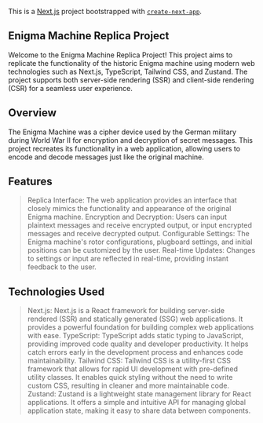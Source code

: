 This is a [Next.js](https://nextjs.org/) project bootstrapped with [`create-next-app`](https://github.com/vercel/next.js/tree/canary/packages/create-next-app).

## Enigma Machine Replica Project

Welcome to the Enigma Machine Replica Project! This project aims to replicate the functionality of the historic Enigma machine using modern web technologies such as Next.js, TypeScript, Tailwind CSS, and Zustand. The project supports both server-side rendering (SSR) and client-side rendering (CSR) for a seamless user experience.

## Overview

The Enigma Machine was a cipher device used by the German military during World War II for encryption and decryption of secret messages. This project recreates its functionality in a web application, allowing users to encode and decode messages just like the original machine.

## Features

> Replica Interface: The web application provides an interface that closely mimics the functionality and appearance of the original Enigma machine.
> Encryption and Decryption: Users can input plaintext messages and receive encrypted output, or input encrypted messages and receive decrypted output.
> Configurable Settings: The Enigma machine's rotor configurations, plugboard settings, and initial positions can be customized by the user.
> Real-time Updates: Changes to settings or input are reflected in real-time, providing instant feedback to the user.

## Technologies Used

> Next.js: Next.js is a React framework for building server-side rendered (SSR) and statically generated (SSG) web applications. It provides a powerful foundation for building complex web applications with ease.
> TypeScript: TypeScript adds static typing to JavaScript, providing improved code quality and developer productivity. It helps catch errors early in the development process and enhances code maintainability.
> Tailwind CSS: Tailwind CSS is a utility-first CSS framework that allows for rapid UI development with pre-defined utility classes. It enables quick styling without the need to write custom CSS, resulting in cleaner and more maintainable code.
> Zustand: Zustand is a lightweight state management library for React applications. It offers a simple and intuitive API for managing global application state, making it easy to share data between components.
